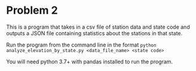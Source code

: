 # Problem 2

This is a program that takes in a csv file of station data and state code and outputs a JSON file containing statistics
about the stations in that state.

Run the program from the command line in the format
`python analyze_elevation_by_state.py <data_file_name> <state code>`

You will need python 3.7+ with pandas installed to run the program.